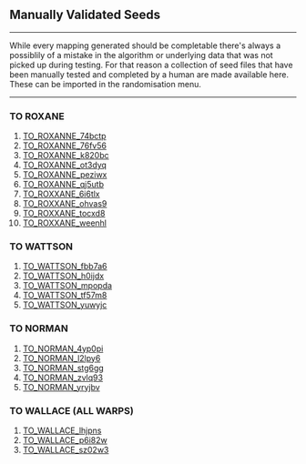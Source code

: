 ## Manually Validated Seeds

---

While every mapping generated should be completable there's always a possiblily of a mistake in the algorithm or underlying data that was not picked up during testing. For that reason a collection of seed files that have been manually tested and completed by a human are made available here. These can be imported in the randomisation menu.

---

### TO ROXANE

1.  <a href="https://kittypboxx.github.io/Emerald-Ex-Map-Rando/Seeds/1/TO_ROXANNE_74bctp.json" download>TO_ROXANNE_74bctp</a>
2.  <a href="https://kittypboxx.github.io/Emerald-Ex-Map-Rando/Seeds/1/TO_ROXANNE_76fv56.json" download>TO_ROXANNE_76fv56</a>
3.  <a href="https://kittypboxx.github.io/Emerald-Ex-Map-Rando/Seeds/1/TO_ROXANNE_k820bc.json" download>TO_ROXANNE_k820bc</a>
4.  <a href="https://kittypboxx.github.io/Emerald-Ex-Map-Rando/Seeds/1/TO_ROXANNE_ot3dyq.json" download>TO_ROXANNE_ot3dyq</a>
5.  <a href="https://kittypboxx.github.io/Emerald-Ex-Map-Rando/Seeds/1/TO_ROXANNE_peziwx.json" download>TO_ROXANNE_peziwx</a>
6.  <a href="https://kittypboxx.github.io/Emerald-Ex-Map-Rando/Seeds/1/TO_ROXANNE_qj5utb.json" download>TO_ROXANNE_qj5utb</a>
7.  <a href="https://kittypboxx.github.io/Emerald-Ex-Map-Rando/Seeds/1/TO_ROXXANE_6i6tlx.json" download>TO_ROXXANE_6i6tlx</a>
8.  <a href="https://kittypboxx.github.io/Emerald-Ex-Map-Rando/Seeds/1/TO_ROXXANE_ohvas9.json" download>TO_ROXXANE_ohvas9</a>
9.  <a href="https://kittypboxx.github.io/Emerald-Ex-Map-Rando/Seeds/1/TO_ROXXANE_tocxd8.json" download>TO_ROXXANE_tocxd8</a>
10. <a href="https://kittypboxx.github.io/Emerald-Ex-Map-Rando/Seeds/1/TO_ROXXANE_weenhl.json" download>TO_ROXXANE_weenhl</a>

### TO WATTSON

1.  <a href="https://kittypboxx.github.io/Emerald-Ex-Map-Rando/Seeds/3/TO_WATTSON_fbb7a6.json" download>TO_WATTSON_fbb7a6</a>
2.  <a href="https://kittypboxx.github.io/Emerald-Ex-Map-Rando/Seeds/3/TO_WATTSON_h0ijdx.json" download>TO_WATTSON_h0ijdx</a>
3.  <a href="https://kittypboxx.github.io/Emerald-Ex-Map-Rando/Seeds/3/TO_WATTSON_mpopda.json" download>TO_WATTSON_mpopda</a>
4.  <a href="https://kittypboxx.github.io/Emerald-Ex-Map-Rando/Seeds/3/TO_WATTSON_tf57m8.json" download>TO_WATTSON_tf57m8</a>
5.  <a href="https://kittypboxx.github.io/Emerald-Ex-Map-Rando/Seeds/3/TO_WATTSON_yuwyjc.json" download>TO_WATTSON_yuwyjc</a>

### TO NORMAN

1.  <a href="https://kittypboxx.github.io/Emerald-Ex-Map-Rando/Seeds/5/TO_NORMAN_4yp0pi.json" download>TO_NORMAN_4yp0pi</a>
2.  <a href="https://kittypboxx.github.io/Emerald-Ex-Map-Rando/Seeds/5/TO_NORMAN_l2lpy6.json" download>TO_NORMAN_l2lpy6</a>
3.  <a href="https://kittypboxx.github.io/Emerald-Ex-Map-Rando/Seeds/5/TO_NORMAN_stg6gg.json" download>TO_NORMAN_stg6gg</a>
4.  <a href="https://kittypboxx.github.io/Emerald-Ex-Map-Rando/Seeds/5/TO_NORMAN_zvlq93.json" download>TO_NORMAN_zvlq93</a>
5.  <a href="https://kittypboxx.github.io/Emerald-Ex-Map-Rando/Seeds/5/TO_NORMAN_yryjbv.json" download>TO_NORMAN_yryjbv</a>


### TO WALLACE (ALL WARPS)

1.  <a href="https://kittypboxx.github.io/Emerald-Ex-Map-Rando/Seeds/9/TO_WALLACE_lhjpns.json" download>TO_WALLACE_lhjpns</a>
2.  <a href="https://kittypboxx.github.io/Emerald-Ex-Map-Rando/Seeds/9/TO_WALLACE_p6i82w.json" download>TO_WALLACE_p6i82w</a>
3.  <a href="https://kittypboxx.github.io/Emerald-Ex-Map-Rando/Seeds/9/TO_WALLACE_sz02w3.json" download>TO_WALLACE_sz02w3</a>